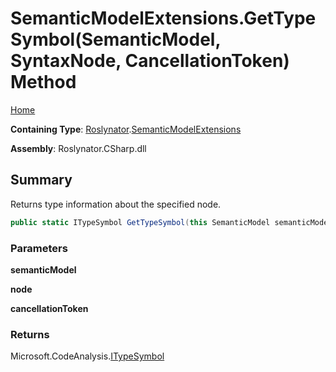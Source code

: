 # SemanticModelExtensions\.GetTypeSymbol\(SemanticModel, SyntaxNode, CancellationToken\) Method

[Home](../../../README.md)

**Containing Type**: [Roslynator](../../README.md)\.[SemanticModelExtensions](../README.md)

**Assembly**: Roslynator\.CSharp\.dll

## Summary

Returns type information about the specified node\.

```csharp
public static ITypeSymbol GetTypeSymbol(this SemanticModel semanticModel, SyntaxNode node, CancellationToken cancellationToken = default(CancellationToken))
```

### Parameters

**semanticModel**



**node**



**cancellationToken**



### Returns

Microsoft\.CodeAnalysis\.[ITypeSymbol](https://docs.microsoft.com/en-us/dotnet/api/microsoft.codeanalysis.itypesymbol)

